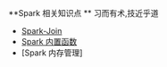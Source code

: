 **Spark 相关知识点 **
习而有术,技近乎道

- [Spark-Join](./Spark-SQL之Join.md)
- [Spark 内置函数](./Spark-SQL内置函数.md)
- [Spark 内存管理]
